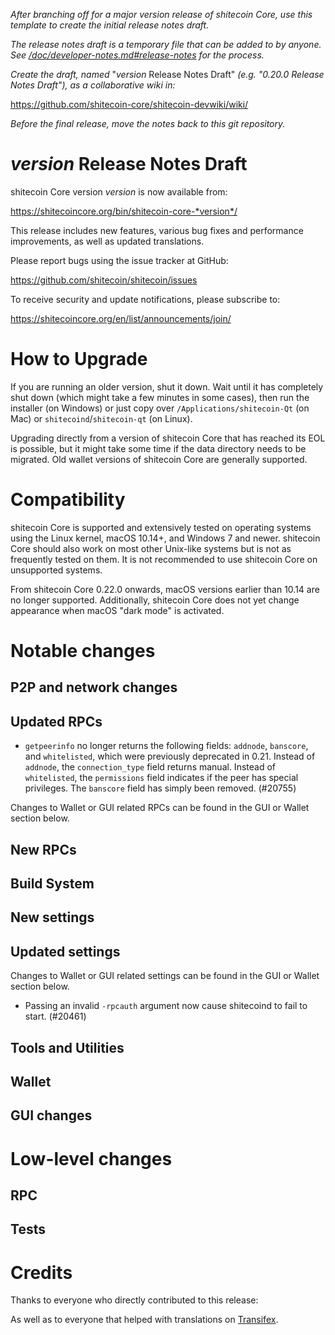 *After branching off for a major version release of shitecoin Core, use this
template to create the initial release notes draft.*

*The release notes draft is a temporary file that can be added to by anyone. See
[/doc/developer-notes.md#release-notes](/doc/developer-notes.md#release-notes)
for the process.*

*Create the draft, named* "*version* Release Notes Draft"
*(e.g. "0.20.0 Release Notes Draft"), as a collaborative wiki in:*

https://github.com/shitecoin-core/shitecoin-devwiki/wiki/

*Before the final release, move the notes back to this git repository.*

*version* Release Notes Draft
===============================

shitecoin Core version *version* is now available from:

  <https://shitecoincore.org/bin/shitecoin-core-*version*/>

This release includes new features, various bug fixes and performance
improvements, as well as updated translations.

Please report bugs using the issue tracker at GitHub:

  <https://github.com/shitecoin/shitecoin/issues>

To receive security and update notifications, please subscribe to:

  <https://shitecoincore.org/en/list/announcements/join/>

How to Upgrade
==============

If you are running an older version, shut it down. Wait until it has completely
shut down (which might take a few minutes in some cases), then run the
installer (on Windows) or just copy over `/Applications/shitecoin-Qt` (on Mac)
or `shitecoind`/`shitecoin-qt` (on Linux).

Upgrading directly from a version of shitecoin Core that has reached its EOL is
possible, but it might take some time if the data directory needs to be migrated. Old
wallet versions of shitecoin Core are generally supported.

Compatibility
==============

shitecoin Core is supported and extensively tested on operating systems
using the Linux kernel, macOS 10.14+, and Windows 7 and newer.  shitecoin
Core should also work on most other Unix-like systems but is not as
frequently tested on them.  It is not recommended to use shitecoin Core on
unsupported systems.

From shitecoin Core 0.22.0 onwards, macOS versions earlier than 10.14 are no
longer supported. Additionally, shitecoin Core does not yet change appearance
when macOS "dark mode" is activated.

Notable changes
===============

P2P and network changes
-----------------------

Updated RPCs
------------
- `getpeerinfo` no longer returns the following fields: `addnode`, `banscore`,
  and `whitelisted`, which were previously deprecated in 0.21. Instead of
  `addnode`, the `connection_type` field returns manual. Instead of
  `whitelisted`, the `permissions` field indicates if the peer has special
  privileges. The `banscore` field has simply been removed. (#20755)

Changes to Wallet or GUI related RPCs can be found in the GUI or Wallet section below.

New RPCs
--------

Build System
------------

New settings
------------

Updated settings
----------------

Changes to Wallet or GUI related settings can be found in the GUI or Wallet section below.

- Passing an invalid `-rpcauth` argument now cause shitecoind to fail to start.  (#20461)

Tools and Utilities
-------------------

Wallet
------

GUI changes
-----------

Low-level changes
=================

RPC
---

Tests
-----

Credits
=======

Thanks to everyone who directly contributed to this release:


As well as to everyone that helped with translations on
[Transifex](https://www.transifex.com/shitecoin/shitecoin/).
